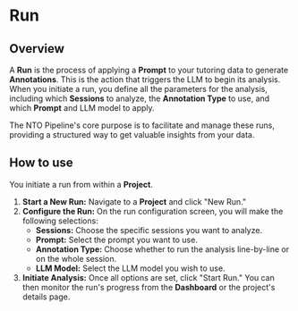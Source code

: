 # Run

## Overview

A **Run** is the process of applying a **Prompt** to your tutoring data to generate **Annotations**. This is the action that triggers the LLM to begin its analysis. When you initiate a run, you define all the parameters for the analysis, including which **Sessions** to analyze, the **Annotation Type** to use, and which **Prompt** and LLM model to apply.

The NTO Pipeline's core purpose is to facilitate and manage these runs, providing a structured way to get valuable insights from your data.

## How to use

You initiate a run from within a **Project**.

1.  **Start a New Run:** Navigate to a **Project** and click "New Run."
2.  **Configure the Run:** On the run configuration screen, you will make the following selections:
    * **Sessions:** Choose the specific sessions you want to analyze.
    * **Prompt:** Select the prompt you want to use.
    * **Annotation Type:** Choose whether to run the analysis line-by-line or on the whole session.
    * **LLM Model:** Select the LLM model you wish to use.
3.  **Initiate Analysis:** Once all options are set, click "Start Run." You can then monitor the run's progress from the **Dashboard** or the project's details page.